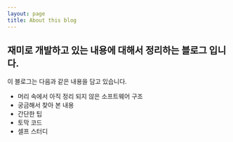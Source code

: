 ```yaml
---
layout: page
title: About this blog
---
```


## 재미로 개발하고 있는 내용에 대해서 정리하는 블로그 입니다.

이 블로그는  다음과 같은 내용을 담고 있습니다.

- 머리 속에서 아직 정리 되지 않은 소프트웨어 구조
- 궁금해서 찾아 본 내용
- 간단한 팁
- 토막 코드
- 셀프 스터디
